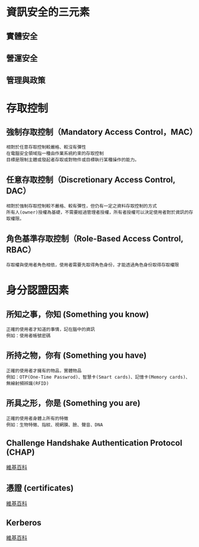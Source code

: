# 資訊安全的三元素
## 實體安全
## 營運安全

## 管理與政策

# 存取控制
## 強制存取控制（Mandatory Access Control，MAC）
```
相對於任意存取控制較嚴格、較沒有彈性
在電腦安全領域指一種由作業系統約束的存取控制
目標是限制主體或發起者存取或對物件或目標執行某種操作的能力。
```
## 任意存取控制（Discretionary Access Control, DAC）
```
相對於強制存取控制較不嚴格、較有彈性，但仍有一定之資料存取控制的方式
所有人(owner)授權為基礎，不需要經過管理者授權，所有者授權可以決定使用者對於資訊的存取權限。
```
## 角色基準存取控制（Role-Based Access Control, RBAC）
```
存取權與使用者角色相依，使用者需要先取得角色身份，才能透過角色身份取得存取權限
```





# 身分認證因素
## 所知之事，你知 (Something you know)
```
正確的使用者才知道的事情，記在腦中的資訊
例如：使用者帳號密碼
```
## 所持之物，你有 (Something you have)
```
正確的使用者才擁有的物品，實體物品
例如：OTP(One-Time Passwrod)、智慧卡(Smart cards)、記憶卡(Memory cards)、無線射頻辨識(RFID)
```
## 所具之形，你是 (Something you are)
```
正確的使用者身體上所有的特徵
例如：生物特徵、指紋、視網膜、臉、聲音、DNA
```
## Challenge Handshake Authentication Protocol (CHAP) 
[維基百科](https://zh.wikipedia.org/zh-tw/%E8%AF%A2%E9%97%AE%E6%8F%A1%E6%89%8B%E8%AE%A4%E8%AF%81%E5%8D%8F%E8%AE%AE)
## 憑證 (certificates) 
[維基百科](https://zh.wikipedia.org/wiki/%E5%85%AC%E9%96%8B%E9%87%91%E9%91%B0%E8%AA%8D%E8%AD%89)
## Kerberos
[維基百科](https://zh.wikipedia.org/zh-tw/Kerberos)
